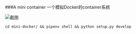 ###A mini container
一个模拟Docker的container系统

![截图](./screenshot/v01.gif)


```mkdir /tmp/rootfs && tar -Jxf centos-7-docker.tar.xz -C /tmp/rootfs && git clone https://github.com/fireflyc/mini-docker.git
cd mini-docker/ && pipenv shell && python setup.py develop
```